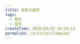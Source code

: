 ```yaml
---
title: 自定义组件
tags:
  - 预览
  - 组件
createTime: 2025/04/25 14:54:13
permalink: /article/x7v0asa4/
---
```


<CustomComponent />
